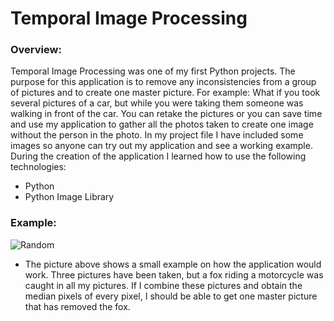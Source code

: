 # Temporal Image Processing

### Overview: 
Temporal Image Processing was one of my first Python projects. The purpose for this application is to remove any inconsistencies from a group of pictures and to create one master picture. For example: What if you took several pictures of a car, but while you were taking them someone was walking in front of the car. You can retake the pictures or you can save time and use my application to gather all the photos taken to create one image without the person in the photo. In my project file I have included some images so anyone can try out my application and see a working example. 
During the creation of the application I learned how to use the following technologies:

+ Python
+ Python Image Library

### Example: 
![Random](http://i65.tinypic.com/4sh6bp.png)

+ The picture above shows a small example on how the application would work. Three pictures have been taken, but a fox riding a motorcycle was caught in all my pictures. If I combine these pictures and obtain the median pixels of every pixel, I should be able to get one master picture that has removed the fox. 

